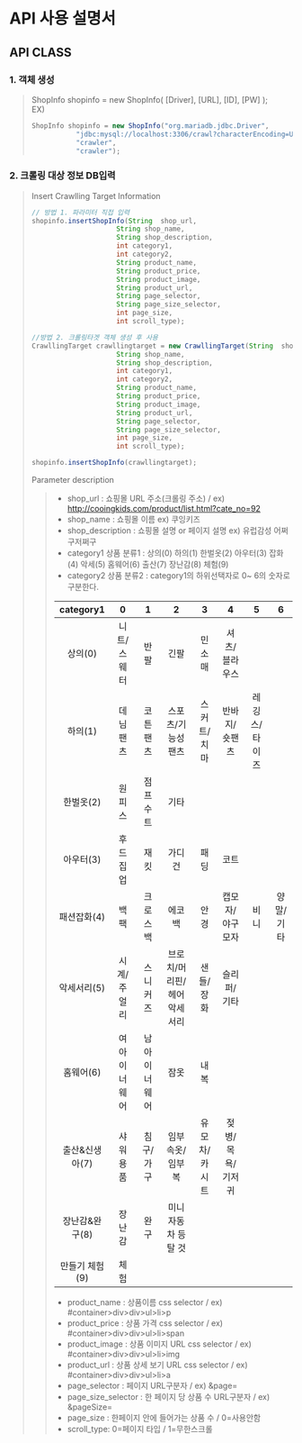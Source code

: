 # API 사용 설명서 ##
## API CLASS ##
 ### 1. 객체 생성 ###
 > ShopInfo shopinfo = new ShopInfo( [Driver], [URL], [ID], [PW] );<br>
 > EX)
 >
 > ```java
 > ShopInfo shopinfo = new ShopInfo("org.mariadb.jdbc.Driver",
 >            "jdbc:mysql://localhost:3306/crawl?characterEncoding=UTF-8", 
 >            "crawler", 
 >            "crawler");
 > ```



### 2. 크롤링 대상 정보 DB입력

> Insert Crawlling Target Information
>
> ```java
> // 방법 1. 파라미터 직접 입력
> shopinfo.insertShopInfo(String  shop_url,
>                      String shop_name,
>                      String shop_description,
>                      int category1,
>                      int category2,
>                      String product_name,
>                      String product_price,
>                      String product_image,
>                      String product_url,
>                      String page_selector,
>                      String page_size_selector,
>                      int page_size,
>                      int scroll_type);
> 
> //방법 2. 크롤링타겟 객체 생성 후 사용
> CrawllingTarget crawllingtarget = new CrawllingTarget(String  shop_url,
>                      String shop_name,
>                      String shop_description,
>                      int category1,
>                      int category2,
>                      String product_name,
>                      String product_price,
>                      String product_image,
>                      String product_url,
>                      String page_selector,
>                      String page_size_selector,
>                      int page_size,
>                      int scroll_type);
> 
> shopinfo.insertShopInfo(crawllingtarget);
> ```
>
> Parameter description
>
> > - shop_url : 쇼핑몰 URL 주소(크롤링 주소) / ex) http://cooingkids.com/product/list.html?cate_no=92
> > - shop_name : 쇼핑몰 이름  ex) 쿠잉키즈
> > - shop_description : 쇼핑몰 설명 or 페이지 설명 ex) 유럽감성 어쩌구저쩌구
> > - category1 상품 분류1 : 상의(0)   하의(1)   한벌옷(2)   아우터(3)   잡화(4)   악세(5)   홈웨어(6)   출산(7)   장난감(8)   체험(9)
> > - category2 상품 분류2 : category1의 하위선택자로 0~ 6의 숫자로 구분한다.
> >
> > | category1 | 0           | 1         | 2                  | 3           | 4             |5|6|
> > | :-------: | :---------: | :----------: | :-------------------: | :---------: | :-----------: |:-----------: |:-----------: |
> > | 상의(0)   | 니트/스웨터 | 반팔      | 긴팔               | 민소매      | 셔츠/블라우스 |||
> > | 하의(1)   | 데님 팬츠   | 코튼 팬츠 | 스포츠/기능성 팬츠 | 스커트/치마 | 반바지/숏팬츠 |레깅스/타이즈||
> > | 한벌옷(2) | 원피스 | 점프수트 | 기타 |             |               |||
> > | 아우터(3) | 후드 집업 | 재킷 | 가디건 | 패딩 | 코트 |||
> > | 패션잡화(4) | 백팩 | 크로스백 | 에코백 | 안경 | 캡모자/야구모자 |비니|양말/기타|
> > | 악세서리(5) | 시계/주얼리 | 스니커즈 | 브로치/머리핀/헤어악세서리 | 샌들/장화 | 슬리퍼/기타 |||
> > | 홈웨어(6) | 여아 이너웨어 | 남아 이너웨어 | 잠옷 | 내복 |               |||
> > | 출산&신생아(7) | 샤워용품 | 침구/가구 | 임부 속옷/임부복 | 유모차/카시트 | 젖병/목욕/기저귀 |||
> > | 장난감&완구(8) | 장난감 | 완구 | 미니자동차 등 탈 것 |             |               |||
> > | 만들기 체험(9) | 체험 | | | | | | |
> >
> > - product_name : 상품이름 css selector / ex) #container>div>div>ul>li>p
> > - product_price : 상품 가격 css selector / ex) #container>div>div>ul>li>span
> > - product_image : 상품 이미지 URL css selector / ex) #container>div>div>ul>li>img
> > - product_url : 상품 상세 보기 URL css selector / ex) #container>div>div>ul>li>a
> > - page_selector : 페이지 URL구분자  / ex) &page=
> > - page_size_selector : 한 페이지 당 상품 수 URL구분자 / ex) &pageSize=
> > - page_size : 한페이지 안에 들어가는 상품 수 / 0=사용안함
> > - scroll_type: 0=페이지 타입 / 1=무한스크롤

